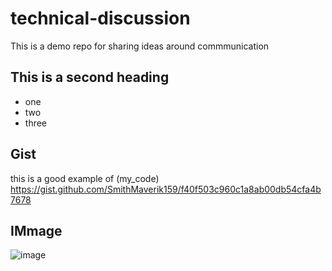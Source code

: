 # technical-discussion
This is a demo repo for sharing ideas around commmunication


## This is a second heading

* one
* two
* three

## Gist

this is a good example of (my_code) https://gist.github.com/SmithMaverik159/f40f503c960c1a8ab00db54cfa4b7678


## IMmage
![image](https://github.com/user-attachments/assets/4866e50b-41d0-42fa-9e84-c5e2785ffccb)
